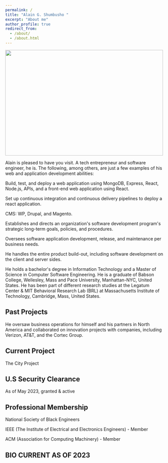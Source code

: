 ```yaml
---
permalink: /
title: "Alain G. Shumbusho " 
excerpt: "About me"
author_profile: true
redirect_from: 
  - /about/
  - /about.html
---
```


<body>
<img src="Headshotwoo.jpg" alt=" " width="500" height="333">
</body>


Alain is pleased to have you visit. A tech entrepreneur and software engineer, he is. The following, among others, are just a few examples of his web and application development abilities:

Build, test, and deploy a web application using MongoDB, Express, React, Node.js, APIs, and a front-end web application using React.

Set up continuous integration and continuous delivery pipelines to deploy a react application.

CMS: WP, Drupal, and Magento.

Establishes and directs an organization's software development program's strategic long-term goals, policies, and procedures.

Oversees software application development, release, and maintenance per business needs.

He handles the entire product build-out, including software development on the client and server sides.

He holds a bachelor's degree in Information Technology and a Master of Science in Computer Software Engineering. He is a graduate of Babson College, Wellesley, Mass and Pace University, Manhattan-NYC, United States. He has been part of different research studies at the Legatum Center & MIT Behavioral Research Lab (BRL) at Massachusetts Institute of Technology, Cambridge, Mass, United States.


## Past Projects
He oversaw business operations for himself and his partners in North America and collaborated on innovation projects with companies, including Verizon, AT&T, and the Cortec Group.


## Current Project

The City Project


## U.S Security Clearance

As of May 2023, granted & active


## Professional Membership 

National Society of Black Engineers

IEEE (The Institute of Electrical and Electronics Engineers) - Member

ACM (Association for Computing Machinery) - Member


## BIO CURRENT AS OF 2023

                                                     
